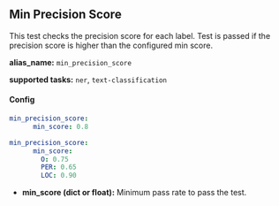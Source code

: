 
<div class="h3-box" markdown="1">

## Min Precision Score

This test checks the precision score for each label. Test is passed if the precision score is higher than the configured min score.

**alias_name:** `min_precision_score`

**supported tasks:** `ner`, `text-classification`

</div><div class="h3-box" markdown="1">

#### Config
```yaml
min_precision_score:
      min_score: 0.8
```
```yaml
min_precision_score:
      min_score:
        O: 0.75
        PER: 0.65
        LOC: 0.90
```
- **min_score (dict or float):** Minimum pass rate to pass the test.

<!-- #### Examples -->

</div>